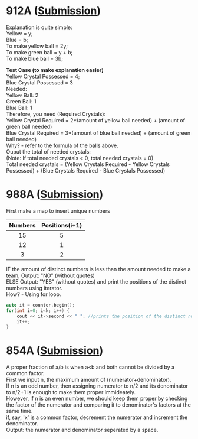 # 912A ([Submission](http://codeforces.com/contest/912/submission/42264163))

Explanation is quite simple:\
Yellow = y;\
Blue = b;\
To make yellow ball = 2y;\
To make green ball = y + b;\
To make blue ball = 3b;

**Test Case (to make explanation easier)**\
Yellow Crystal Possessed = 4;\
Blue Crystal Possessed = 3\
Needed:\
Yellow Ball: 2\
Green Ball: 1\
Blue Ball: 1\
Therefore, you need (Required Crystals):\
Yellow Crystal Required = 2*(amount of yellow ball needed) + (amount of green ball needed)\
Blue Crystal Required = 3*(amount of blue ball needed) + (amount of green ball needed)\
Why? - refer to the formula of the balls above.\
Ouput the total of needed crystals:\
(Note: If total needed crystals < 0, total needed crystals = 0)\
Total needed crystals = (Yellow Crystals Required - Yellow Crystals Possessed) + (Blue Crystals Required - Blue Crystals Possessed)

# 988A ([Submission](http://codeforces.com/contest/988/submission/42293658))

First make a map to insert unique numbers

| Numbers          | Positions(i+1)  |
| :-------------:  | :-------------: |
| 15               | 5               |
| 12               | 1               |
| 3                | 2               |\

IF the amount of distinct numbers is less than the amount needed to make a team, Output: "NO" (without quotes)\
ELSE Output: "YES" (without quotes) and print the positions of the distinct numbers using iterator.\
How? - Using for loop.
```cpp
auto it = counter.begin();
for(int i=0; i<k; i++) {
    cout << it->second << " "; //prints the position of the distinct number(s)
    it++;
}
```

# 854A ([Submission](http://codeforces.com/contest/854/submission/42294423))

A proper fraction of a/b is when a<b and both cannot be divided by a common factor.\
First we input n, the maximum amount of (numerator+denominator).\
If n is an odd number, then assigning numerator to n/2 and its denominator to n/2+1 is enough to make them proper immideately.\
However, if n is an even number, we should keep them proper by checking the factor of the numerator and comparing it to denominator's factors at the same time.\
if, say, 'x' is a common factor, decrement the numerator and increment the denominator.\
Output: the numerator and denominator seperated by a space.
